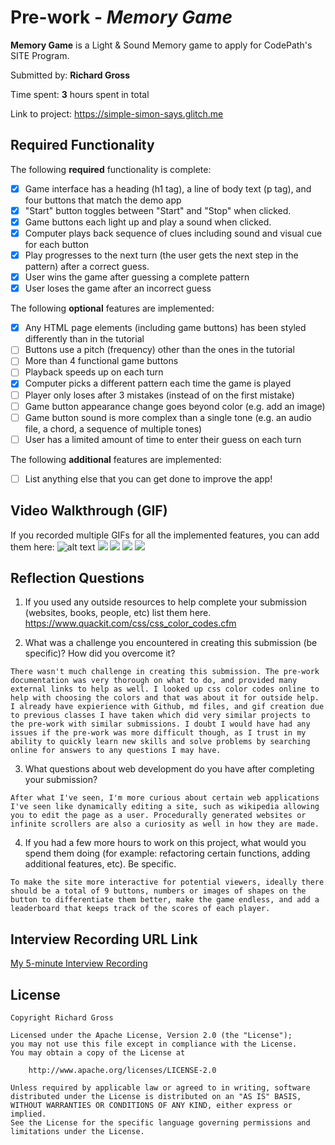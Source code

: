 # Pre-work - *Memory Game*

**Memory Game** is a Light & Sound Memory game to apply for CodePath's SITE Program. 

Submitted by: **Richard Gross**

Time spent: **3** hours spent in total

Link to project: https://simple-simon-says.glitch.me

## Required Functionality

The following **required** functionality is complete:

* [x] Game interface has a heading (h1 tag), a line of body text (p tag), and four buttons that match the demo app
* [x] "Start" button toggles between "Start" and "Stop" when clicked. 
* [x] Game buttons each light up and play a sound when clicked. 
* [x] Computer plays back sequence of clues including sound and visual cue for each button
* [x] Play progresses to the next turn (the user gets the next step in the pattern) after a correct guess. 
* [x] User wins the game after guessing a complete pattern
* [x] User loses the game after an incorrect guess

The following **optional** features are implemented:

* [x] Any HTML page elements (including game buttons) has been styled differently than in the tutorial
* [ ] Buttons use a pitch (frequency) other than the ones in the tutorial
* [ ] More than 4 functional game buttons
* [ ] Playback speeds up on each turn
* [x] Computer picks a different pattern each time the game is played
* [ ] Player only loses after 3 mistakes (instead of on the first mistake)
* [ ] Game button appearance change goes beyond color (e.g. add an image)
* [ ] Game button sound is more complex than a single tone (e.g. an audio file, a chord, a sequence of multiple tones)
* [ ] User has a limited amount of time to enter their guess on each turn

The following **additional** features are implemented:

- [ ] List anything else that you can get done to improve the app!

## Video Walkthrough (GIF)

If you recorded multiple GIFs for all the implemented features, you can add them here:
![alt text](/SimonsSays.gif)
![](gif1-link-here)
![](gif2-link-here)
![](gif3-link-here)
![](gif4-link-here)

## Reflection Questions
1. If you used any outside resources to help complete your submission (websites, books, people, etc) list them here. 
https://www.quackit.com/css/css_color_codes.cfm

2. What was a challenge you encountered in creating this submission (be specific)? How did you overcome it? 
>
	There wasn't much challenge in creating this submission. The pre-work documentation was very thorough on what to do, and provided many external links to help as well. I looked up css color codes online to help with choosing the colors and that was about it for outside help. I already have expierience with Github, md files, and gif creation due to previous classes I have taken which did very similar projects to the pre-work with similar submissions. I doubt I would have had any issues if the pre-work was more difficult though, as I trust in my ability to quickly learn new skills and solve problems by searching online for answers to any questions I may have.

3. What questions about web development do you have after completing your submission? 
>
	After what I've seen, I'm more curious about certain web applications I've seen like dynamically editing a site, such as wikipedia allowing you to edit the page as a user. Procedurally generated websites or infinite scrollers are also a curiosity as well in how they are made.

4. If you had a few more hours to work on this project, what would you spend them doing (for example: refactoring certain functions, adding additional features, etc). Be specific. 
>
	To make the site more interactive for potential viewers, ideally there should be a total of 9 buttons, numbers or images of shapes on the button to differentiate them better, make the game endless, and add a leaderboard that keeps track of the scores of each player.



## Interview Recording URL Link

[My 5-minute Interview Recording](your-link-here)


## License

    Copyright Richard Gross

    Licensed under the Apache License, Version 2.0 (the "License");
    you may not use this file except in compliance with the License.
    You may obtain a copy of the License at

        http://www.apache.org/licenses/LICENSE-2.0

    Unless required by applicable law or agreed to in writing, software
    distributed under the License is distributed on an "AS IS" BASIS,
    WITHOUT WARRANTIES OR CONDITIONS OF ANY KIND, either express or implied.
    See the License for the specific language governing permissions and
    limitations under the License.
